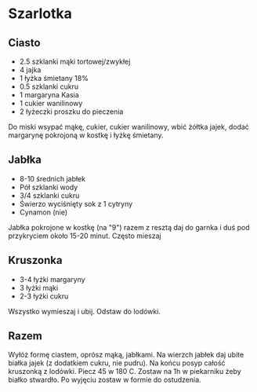 # Szarlotka

## Ciasto 

- 2.5 szklanki mąki tortowej/zwykłej 
- 4 jajka 
- 1 łyżka śmietany 18% 
- 0.5 szklanki cukru 
- 1 margaryna Kasia 
- 1 cukier wanilinowy 
- 2 łyżeczki proszku do pieczenia 
  
Do miski wsypać mąkę, cukier, cukier wanilinowy, wbić żółtka jajek, dodać margarynę pokrojoną w kostkę i łyżkę śmietany. 
  
## Jabłka 

- 8-10 średnich jabłek 
- Pół szklanki wody 
- 3/4 szklanki cukru 
- Świerzo wyciśnięty sok z 1 cytryny 
- Cynamon  (nie)

Jabłka pokrojone w kostkę (na "9") razem z resztą daj do garnka i duś pod przykryciem około 15-20 minut. Często mieszaj  

## Kruszonka 

- 3-4 łyżki margaryny 
- 3 łyżki mąki 
- 2-3 łyżki cukru 

Wszystko wymieszaj i ubij. Odstaw do lodówki. 
  
## Razem

Wyłóż formę ciastem, oprósz mąką, jabłkami. Na wierzch jabłek daj ubite białka jajek (z dodatkiem cukru, nie pudru). Na końcu posyp całość kruszonką z lodówki. Piecz 45 w 180 C. Zostaw na 1h w piekarniku żeby białko stwardło. Po wyjęciu zostaw w formie do ostudzenia. 